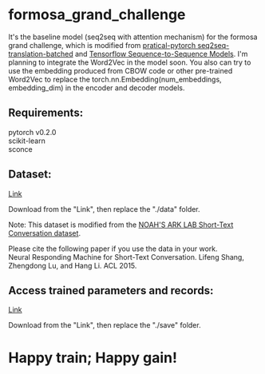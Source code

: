 # formosa_grand_challenge
It's the baseline model (seq2seq with attention mechanism) for the formosa grand challenge, which is modified from [pratical-pytorch seq2seq-translation-batched](http://pytorch.org/tutorials/intermediate/seq2seq_translation_tutorial.html#) and [Tensorflow Sequence-to-Sequence Models](https://www.tensorflow.org/tutorials/seq2seq).
I'm planning to integrate the Word2Vec in the model soon. You also can try to use the embedding produced from CBOW code or other pre-trained Word2Vec to replace the torch.nn.Embedding(num_embeddings, embedding_dim) in the encoder and decoder models.

## Requirements:
pytorch v0.2.0<br>
scikit-learn<br>
sconce<br>

## Dataset:
[Link](https://drive.google.com/drive/folders/0B4-rB9HD2WbEMXhScHVBOHFqeTA?usp=sharing)<p>
Download from the "Link", then replace the "./data" folder.<p>

Note: This dataset is modified from the [NOAH'S ARK LAB Short-Text Conversation dataset](http://www.noahlab.com.hk/topics/DeepLearning4NLPDatasets). <p>

Please cite the following paper if you use the data in your work.<br>
Neural Responding Machine for Short-Text Conversation. Lifeng Shang, Zhengdong Lu, and Hang Li. ACL 2015.


## Access trained parameters and records:
[Link](https://drive.google.com/drive/folders/0B4-rB9HD2WbENFh5VGROcUNxekE?usp=sharing)<p>
Download from the "Link", then replace the "./save" folder.

# Happy train; Happy gain!

